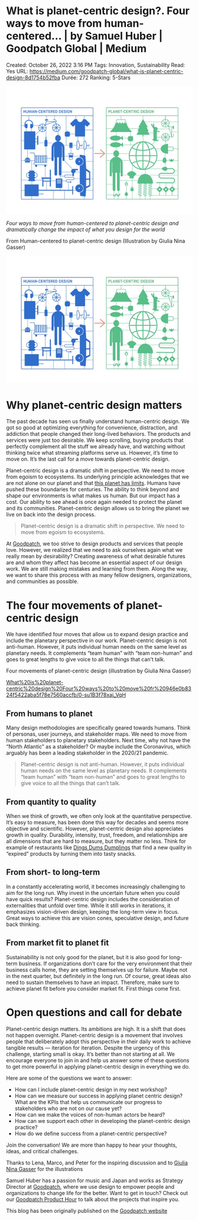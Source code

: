 # What is planet-centric design?. Four ways to move from human-centered… | by Samuel Huber | Goodpatch Global | Medium

Created: October 26, 2022 3:16 PM
Tags: Innovation, Sustainability
Read: Yes
URL: https://medium.com/goodpatch-global/what-is-planet-centric-design-8d1754b52fba
Durée: 272
Ranking: 5-Stars

![1*CxK9WvkaZGENLo_HVH6GYA.jpeg](What%20is%20planet-centric%20design%20Four%20ways%20to%20move%20fr%20946e0b8324f5422aba5f78e7560accfb/1CxK9WvkaZGENLo_HVH6GYA.jpeg)

*Four ways to move from human-centered to planet-centric design and dramatically change the impact of what you design for the world*

From Human-centered to planet-centric design (Illustration by Giulia Nina Gasser)

![What%20is%20planet-centric%20design%20Four%20ways%20to%20move%20fr%20946e0b8324f5422aba5f78e7560accfb/1CxK9WvkaZGENLo_HVH6GYA%201.jpeg](What%20is%20planet-centric%20design%20Four%20ways%20to%20move%20fr%20946e0b8324f5422aba5f78e7560accfb/1CxK9WvkaZGENLo_HVH6GYA%201.jpeg)

# Why planet-centric design matters

The past decade has seen us finally understand human-centric design. We got so good at optimizing everything for convenience, distraction, and addiction that people changed their long-lived behaviors. The products and services were just too desirable. We keep scrolling, buying products that perfectly complement all the stuff we already have, and watching without thinking twice what streaming platforms serve us. However, it’s time to move on. It’s the last call for a move towards planet-centric design.

Planet-centric design is a dramatic shift in perspective. We need to move from egoism to ecosystems. Its underlying principle acknowledges that we are not alone on our planet and that [this planet has limits](https://www.stockholmresilience.org/research/planetary-boundaries/planetary-boundaries/about-the-research/the-nine-planetary-boundaries.html). Humans have pushed these boundaries for centuries. The ability to think beyond and shape our environments is what makes us human. But our impact has a cost. Our ability to see ahead is once again needed to protect the planet and its communities. Planet-centric design allows us to bring the planet we live on back into the design process.

> Planet-centric design is a dramatic shift in perspective. We need to move from egoism to ecosystems.
> 

At [Goodpatch](https://global.goodpatch.com/), we too strive to design products and services that people love. However, we realized that we need to ask ourselves again what we really mean by desirability? Creating awareness of what desirable futures are and whom they affect has become an essential aspect of our design work. We are still making mistakes and learning from them. Along the way, we want to share this process with as many fellow designers, organizations, and communities as possible.

# The four movements of planet-centric design

We have identified four moves that allow us to expand design practice and include the planetary perspective in our work. Planet-centric design is not anti-human. However, it puts individual human needs on the same level as planetary needs. It complements “team human” with “team non-human” and goes to great lengths to give voice to all the things that can’t talk.

Four movements of planet-centric design (illustration by Giulia Nina Gasser)

[What%20is%20planet-centric%20design%20Four%20ways%20to%20move%20fr%20946e0b8324f5422aba5f78e7560accfb/0-su1B3f78xaj_VqH](What%20is%20planet-centric%20design%20Four%20ways%20to%20move%20fr%20946e0b8324f5422aba5f78e7560accfb/0-su1B3f78xaj_VqH)

## From humans to planet

Many design methodologies are specifically geared towards humans. Think of personas, user journeys, and stakeholder maps. We need to move from human stakeholders to planetary stakeholders. Next time, why not have the “North Atlantic” as a stakeholder? Or maybe include the Coronavirus, which arguably has been a leading stakeholder in the 2020/21 pandemic.

> Planet-centric design is not anti-human. However, it puts individual human needs on the same level as planetary needs. It complements “team human” with “team non-human” and goes to great lengths to give voice to all the things that can’t talk.
> 

## From quantity to quality

When we think of growth, we often only look at the quantitative perspective. It’s easy to measure, has been done this way for decades and seems more objective and scientific. However, planet-centric design also appreciates growth in quality. Durability, intensity, trust, freedom, and relationships are all dimensions that are hard to measure, but they matter no less. Think for example of restaurants like [Dings Dums Dumplings](https://www.dingsdums.de/) that find a new quality in “expired” products by turning them into tasty snacks.

## From short- to long-term

In a constantly accelerating world, it becomes increasingly challenging to aim for the long run. Why invest in the uncertain future when you could have quick results? Planet-centric design includes the consideration of externalities that unfold over time. While it still works in iterations, it emphasizes vision-driven design, keeping the long-term view in focus. Great ways to achieve this are vision cones, speculative design, and future back thinking.

## From market fit to planet fit

Sustainability is not only good for the planet, but it is also good for long-term business. If organizations don’t care for the very environment that their business calls home, they are setting themselves up for failure. Maybe not in the next quarter, but definitely in the long run. Of course, great ideas also need to sustain themselves to have an impact. Therefore, make sure to achieve planet fit before you consider market fit. First things come first.

# Open questions and call for debate

Planet-centric design matters. Its ambitions are high. It is a shift that does not happen overnight. Planet-centric design is a movement that involves people that deliberately adopt this perspective in their daily work to achieve tangible results — iteration for iteration. Despite the urgency of this challenge, starting small is okay. It’s better than not starting at all. We encourage everyone to join in and help us answer some of these questions to get more powerful in applying planet-centric design in everything we do.

Here are some of the questions we want to answer:

- How can I include planet-centric design in my next workshop?
- How can we measure our success in applying planet centric design? What are the KPIs that help us communicate our progress to stakeholders who are not on our cause yet?
- How can we make the voices of non-human actors be heard?
- How can we support each other in developing the planet-centric design practice?
- How do we define success from a planet-centric perspective?

Join the conversation! We are more than happy to hear your thoughts, ideas, and critical challenges.

Thanks to Lena, Marco, and Peter for the inspiring discussion and to [Giulia Nina Gasser](http://www.giulianinagasser.com/) for the illustrations

Samuel Huber has a passion for music and Japan and works as Strategy Director at [Goodpatch](https://global.goodpatch.com/), where we use design to empower people and organizations to change life for the better. Want to get in touch? Check out our [Goodpatch Product Hour](https://global.goodpatch.com/services/product-hour/) to talk about the projects that inspire you.

This blog has been originally published on the [Goodpatch website](https://global.goodpatch.com/blog/what-is-planet-centric-design/)